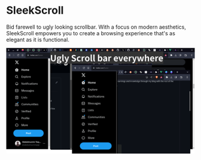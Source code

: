 # SleekScroll

Bid farewell to ugly looking scrollbar. With a focus on modern aesthetics, SleekScroll empowers you to create a browsing experience that's as elegant as it is functional.

![ugly scroll bar desigen](image/sleekScrollBanner.png)
